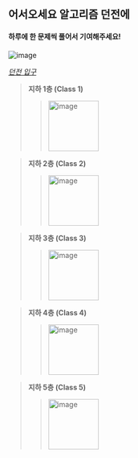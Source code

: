 
## 어서오세요 알고리즘 던전에

#### 하루에 한 문제씩 풀어서 기여해주세요!

![image](https://user-images.githubusercontent.com/67668805/148708478-590e69a2-8822-41c7-ad55-8cdf742d2f3c.png)



*[던전 입구](https://solved.ac/class)*  

> **지하 1층 (Class 1)**
> > <img width="100" alt="image" src="https://user-images.githubusercontent.com/67668805/154790612-bbce47c5-5cd9-48af-b232-2886378cbb31.png">

> **지하 2층 (Class 2)**
> > <img width="100" alt="image" src="https://user-images.githubusercontent.com/67668805/154790571-7ca87dc0-cc02-4e37-9294-df6586fe6351.png">

> **지하 3층 (Class 3)**
> > <img width="100" alt="image" src="https://user-images.githubusercontent.com/67668805/154790635-2c8a4e31-44a5-481b-ad6f-59f566ffb758.png">

> **지하 4층 (Class 4)**
> > <img width="100" alt="image" src="https://user-images.githubusercontent.com/67668805/154790648-70c17bd5-e6f4-46e5-b11d-64edf4f9beb8.png">

> **지하 5층 (Class 5)**
> > <img width="100" alt="image" src="https://user-images.githubusercontent.com/67668805/154790665-ed1ea6cc-3260-44b4-ae7e-deb9820defc2.png">
